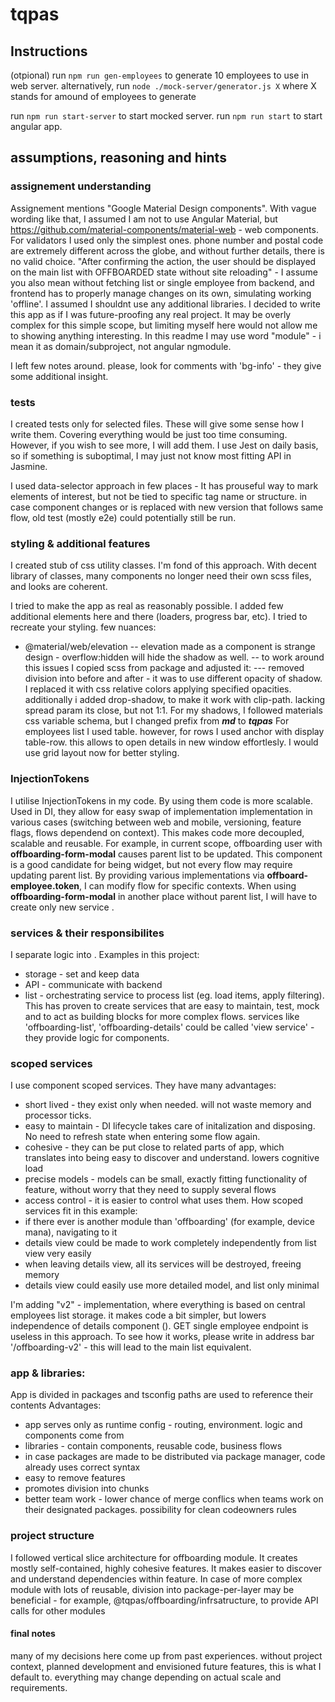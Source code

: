 # tqpas
## Instructions
(otpional) run `npm run gen-employees` to generate 10 employees to use in web server.
alternatively, run `node ./mock-server/generator.js X` where X stands for amound of employees to generate

run `npm run start-server` to start mocked server.
run `npm run start` to start angular app.



## assumptions, reasoning and hints

### assignement understanding
Assignement mentions "Google Material Design components". With vague wording like that, I assumed I am not to use Angular Material, but https://github.com/material-components/material-web - web components.
For validators I used only the simplest ones. phone number and postal code are extremely different across the globe, and without further details, there is no valid choice.
"After confirming the action, the user should be displayed on the main list with OFFBOARDED state without site reloading" - I assume you also mean without fetching list or single employee from backend, and frontend has to properly manage changes on its own, simulating working 'offline'.
I assumed I shouldnt use any additional libraries.
I decided to write this app as if I was future-proofing any real project. It may be overly complex for this simple scope, but limiting myself here would not allow me to showing anything interesting.
In this readme I may use word "module" - i mean it as domain/subproject, not angular ngmodule.

I left few notes around. please, look for comments with 'bg-info' - they give some additional insight.

### tests
I created tests only for selected files. These will give some sense how I write them. Covering everything would be just too time consuming. However, if you wish to see more, I will add them.
I use Jest on daily basis, so if something is suboptimal, I may just not know most fitting API in Jasmine.

I used data-selector approach in few places - It has prouseful way to mark elements of interest, but not be tied to specific tag name or structure. in case component changes or is replaced with new version that follows same flow, old test (mostly e2e) could potentially still be run.

### styling & additional features
I created stub of css utility classes. I'm fond of this approach. With decent library of classes, many components no longer need their own scss files, and looks are coherent.

I tried to make the app as real as reasonably possible. I added few additional elements here and there (loaders, progress bar, etc).
I tried to recreate your styling. few nuances:
- @material/web/elevation
-- elevation made as a component is strange design - overflow:hidden will hide the shadow as well.
-- to work around this issues I copied scss from package and adjusted it:
--- removed division into before and after - it was to use different opacity of shadow. I replaced it with css relative colors applying specified opacities. 
additionally i added drop-shadow, to make it work with clip-path. lacking spread param its close, but not 1:1.
For my shadows, I followed materials css variable schema, but I changed prefix from ***md*** to ***tqpas***
For employees list I used table. however, for rows I used anchor with display table-row. this allows to open details in new window effortlesly. I would use grid layout now for better styling. 

### InjectionTokens 
I utilise InjectionTokens in my code. By using them code is more scalable. Used in DI, they allow for easy swap of implementation implementation in various cases (switching between web and mobile, versioning, feature flags, flows dependend on context). This makes code more decoupled, scalable and reusable.
For example, in current scope, offboarding user with **offboarding-form-modal** causes parent list to be updated. This component is a good candidate for being widget, but not every flow may require updating parent list. By providing various implementations via **offboard-employee.token**, I can modify flow  for specific contexts. When using **offboarding-form-modal** in another place without parent list, I will have to create only new service .

### services & their responsibilites
I separate logic into . Examples in this project: 
- storage - set and keep data
- API - communicate with backend
- list - orchestrating service to process list (eg. load items, apply filtering). 
This has proven to create services that are easy to maintain, test, mock and to act as building blocks for more complex flows.
services like 'offboarding-list', 'offboarding-details' could be called 'view service' - they provide logic for components.

### scoped services
I use component scoped services. They have many advantages:
- short lived - they exist only when needed. will not waste memory and processor ticks.
- easy to maintain - DI lifecycle takes care of initalization and disposing. No need to refresh state when entering some flow again.
- cohesive - they can be put close to related parts of app, which translates into being easy to discover and understand. lowers cognitive load
- precise models - models can be small, exactly fitting functionality of feature, without worry that they need to supply several flows
- access control - it is easier to control what uses them.
How scoped services fit in this example:
- if there ever is another module than 'offboarding' (for example, device mana), navigating to it 
- details view could be made to work completely independently from list view very easily
- when leaving details view, all its services will be destroyed, freeing memory
- details view could easily use more detailed model, and list only minimal

I'm adding "v2" - implementation, where everything is based on central employees list storage. it makes code a bit simpler, but lowers independence of details component (). GET single employee endpoint is useless in this approach. To see how it works, please write in address bar '/offboarding-v2' - this will lead to the main list equivalent.

### app & libraries:
App is divided in packages and tsconfig paths are used to reference their contents
Advantages:
- app serves only as runtime config - routing, environment. logic and components come from
- libraries - contain components, reusable code, business flows
- in case packages are made to be distributed via package manager, code already uses correct syntax
- easy to remove features
- promotes division into chunks
- better team work - lower chance of merge conflics when teams work on their designated packages. possibility for clean codeowners rules

### project structure
I followed vertical slice architecture for offboarding module. It creates mostly self-contained, highly cohesive features. It makes easier to discover and understand dependencies within feature.
In case of more complex module with lots of reusable, division into package-per-layer may be beneficial - for example, @tqpas/offboarding/infrsatructure, to provide API calls for other modules

#### final notes
many of my decisions here come up from past experiences. without project context, planned development and envisioned future features, this is what I default to. everything may change depending on actual scale and requirements. 